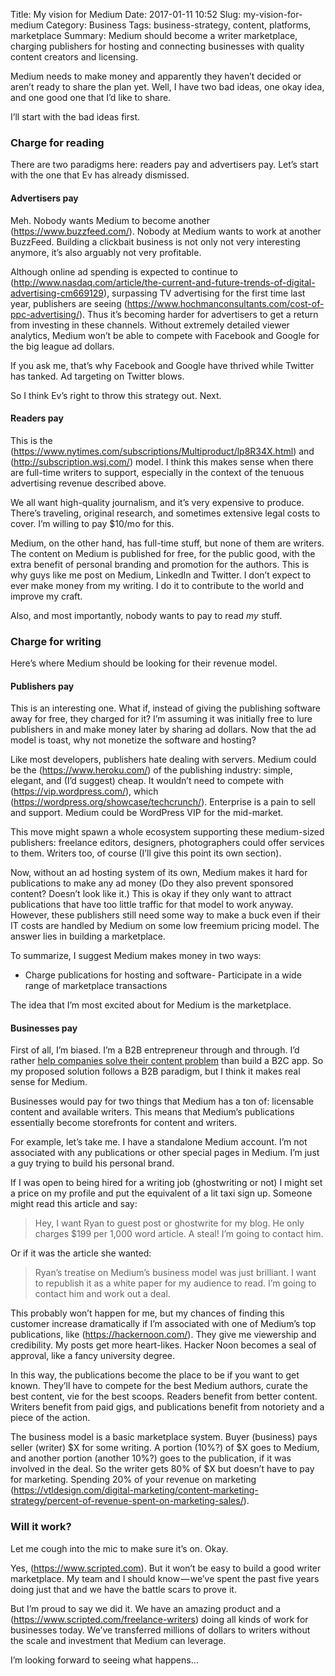 Title: My vision for Medium
Date: 2017-01-11 10:52
Slug: my-vision-for-medium
Category: Business
Tags: business-strategy, content, platforms, marketplace
Summary: Medium should become a writer marketplace, charging publishers for hosting and connecting businesses with quality content creators and licensing.

Medium needs to make money and apparently they haven’t decided or aren’t ready to share the plan yet. Well, I have two bad ideas, one okay idea, and one good one that I’d like to share.

I’ll start with the bad ideas first.

### Charge for reading

There are two paradigms here: readers pay and advertisers pay. Let’s start with the one that Ev has already dismissed.

#### Advertisers pay

Meh. Nobody wants Medium to become another (https://www.buzzfeed.com/). Nobody at Medium wants to work at another BuzzFeed. Building a clickbait business is not only not very interesting anymore, it’s also arguably not very profitable.

Although online ad spending is expected to continue to (http://www.nasdaq.com/article/the-current-and-future-trends-of-digital-advertising-cm669129), surpassing TV advertising for the first time last year, publishers are seeing (https://www.hochmanconsultants.com/cost-of-ppc-advertising/). Thus it’s becoming harder for advertisers to get a return from investing in these channels. Without extremely detailed viewer analytics, Medium won’t be able to compete with Facebook and Google for the big league ad dollars.

If you ask me, that’s why Facebook and Google have thrived while Twitter has tanked. Ad targeting on Twitter blows.

So I think Ev’s right to throw this strategy out. Next.

#### **Readers pay**

This is the (https://www.nytimes.com/subscriptions/Multiproduct/lp8R34X.html) and (http://subscription.wsj.com/) model. I think this makes sense when there are full-time writers to support, especially in the context of the tenuous advertising revenue described above.

We all want high-quality journalism, and it’s very expensive to produce. There’s traveling, original research, and sometimes extensive legal costs to cover. I’m willing to pay $10/mo for this.

Medium, on the other hand, has full-time stuff, but none of them are writers. The content on Medium is published for free, for the public good, with the extra benefit of personal branding and promotion for the authors. This is why guys like me post on Medium, LinkedIn and Twitter. I don’t expect to ever make money from my writing. I do it to contribute to the world and improve my craft.

Also, and most importantly, nobody wants to pay to read *my* stuff.

### Charge for writing

Here’s where Medium should be looking for their revenue model.

#### Publishers pay

This is an interesting one. What if, instead of giving the publishing software away for free, they charged for it? I’m assuming it was initially free to lure publishers in and make money later by sharing ad dollars. Now that the ad model is toast, why not monetize the software and hosting?

Like most developers, publishers hate dealing with servers. Medium could be the (https://www.heroku.com/) of the publishing industry: simple, elegant, and (I’d suggest) cheap. It wouldn’t need to compete with (https://vip.wordpress.com/), which (https://wordpress.org/showcase/techcrunch/). Enterprise is a pain to sell and support. Medium could be WordPress VIP for the mid-market.

This move might spawn a whole ecosystem supporting these medium-sized publishers: freelance editors, designers, photographers could offer services to them. Writers too, of course (I’ll give this point its own section).

Now, without an ad hosting system of its own, Medium makes it hard for publications to make any ad money (Do they also prevent sponsored content? Doesn’t look like it.) This is okay if they only want to attract publications that have too little traffic for that model to work anyway. However, these publishers still need some way to make a buck even if their IT costs are handled by Medium on some low freemium pricing model. The answer lies in building a marketplace.

To summarize, I suggest Medium makes money in two ways:

- Charge publications for hosting and software- Participate in a wide range of marketplace transactions

The idea that I’m most excited about for Medium is the marketplace.

#### Businesses pay

First of all, I’m biased. I’m a B2B entrepreneur through and through. I’d rather [help companies solve their content problem](https://twitter.com/laurenduca/status/817040025078681600) than build a B2C app. So my proposed solution follows a B2B paradigm, but I think it makes real sense for Medium.

Businesses would pay for two things that Medium has a ton of: licensable content and available writers. This means that Medium’s publications essentially become storefronts for content and writers.

For example, let’s take me. I have a standalone Medium account. I’m not associated with any publications or other special pages in Medium. I’m just a guy trying to build his personal brand.

If I was open to being hired for a writing job (ghostwriting or not) I might set a price on my profile and put the equivalent of a lit taxi sign up. Someone might read this article and say:

> Hey, I want Ryan to guest post or ghostwrite for my blog. He only charges $199 per 1,000 word article. A steal! I’m going to contact him.

Or if it was the article she wanted:

> Ryan’s treatise on Medium’s business model was just brilliant. I want to republish it as a white paper for my audience to read. I’m going to contact him and work out a deal.

This probably won’t happen for me, but my chances of finding this customer increase dramatically if I’m associated with one of Medium’s top publications, like (https://hackernoon.com/). They give me viewership and credibility. My posts get more heart-likes. Hacker Noon becomes a seal of approval, like a fancy university degree.

In this way, the publications become the place to be if you want to get known. They’ll have to compete for the best Medium authors, curate the best content, vie for the best scoops. Readers benefit from better content. Writers benefit from paid gigs, and publications benefit from notoriety and a piece of the action.

The business model is a basic marketplace system. Buyer (business) pays seller (writer) $X for some writing. A portion (10%?) of $X goes to Medium, and another portion (another 10%?) goes to the publication, if it was involved in the deal. So the writer gets 80% of $X but doesn’t have to pay for marketing. Spending 20% of your revenue on marketing (https://vtldesign.com/digital-marketing/content-marketing-strategy/percent-of-revenue-spent-on-marketing-sales/).

### Will it work?

Let me cough into the mic to make sure it’s on. Okay.

Yes, (https://www.scripted.com). But it won’t be easy to build a good writer marketplace. My team and I should know — we’ve spent the past five years doing just that and we have the battle scars to prove it.

But I’m proud to say we did it. We have an amazing product and a (https://www.scripted.com/freelance-writers) doing all kinds of work for businesses today. We’ve transferred millions of dollars to writers without the scale and investment that Medium can leverage.

I’m looking forward to seeing what happens…